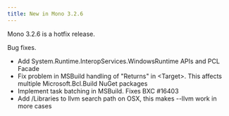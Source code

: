 ```yaml
---
title: New in Mono 3.2.6
---
```


Mono 3.2.6 is a hotfix release.

Bug fixes.

-   Add System.Runtime.InteropServices.WindowsRuntime APIs and PCL Facade
-   Fix problem in MSBuild handling of "Returns" in \<Target\>. This affects multiple Microsoft.Bcl.Build NuGet packages
-   Implement task batching in MSBuild. Fixes BXC \#16403
-   Add /Libraries to llvm search path on OSX, this makes --llvm work in more cases
